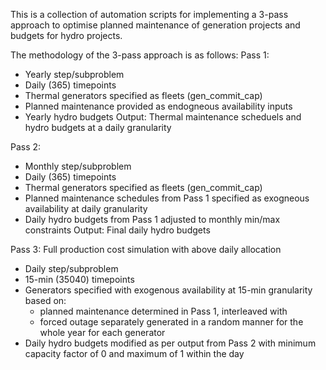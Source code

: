 This is a collection of automation scripts for implementing a 3-pass approach to
optimise planned maintenance of generation projects and budgets for hydro
projects.

The methodology of the 3-pass approach is as follows:
Pass 1:
- Yearly step/subproblem
- Daily (365) timepoints
- Thermal generators specified as fleets (gen_commit_cap)
- Planned maintenance provided as endogneous availability inputs
- Yearly hydro budgets
Output: Thermal maintenance scheduels and hydro budgets at a daily granularity

Pass 2:
- Monthly step/subproblem
- Daily (365) timepoints
- Thermal generators specified as fleets (gen_commit_cap)
- Planned maintenance schedules from Pass 1 specified as exogneous availability at daily granularity
- Daily hydro budgets from Pass 1 adjusted to monthly min/max constraints
Output: Final daily hydro budgets

Pass 3: Full production cost simulation with above daily allocation
- Daily step/subproblem
- 15-min (35040) timepoints
- Generators specified with exogenous availability at 15-min granularity based on:
  - planned maintenance determined in Pass 1, interleaved with
  - forced outage separately generated in a random manner for the whole year for each generator
- Daily hydro budgets modified as per output from Pass 2 with minimum capacity factor of 0 and maximum of 1 within the day
